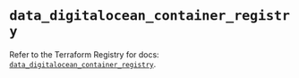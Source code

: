 # `data_digitalocean_container_registry`

Refer to the Terraform Registry for docs: [`data_digitalocean_container_registry`](https://registry.terraform.io/providers/digitalocean/digitalocean/2.62.0/docs/data-sources/container_registry).
